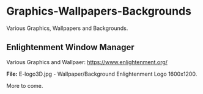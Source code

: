 # Graphics-Wallpapers-Backgrounds

Various Graphics, Wallpapers and Backgrounds.


## Enlightenment Window Manager

Various Graphics and Wallpaer:  https://www.enlightenment.org/

**File:** E-logo3D.jpg - Wallpaper/Background Enlightenment Logo 1600x1200.

More to come.

